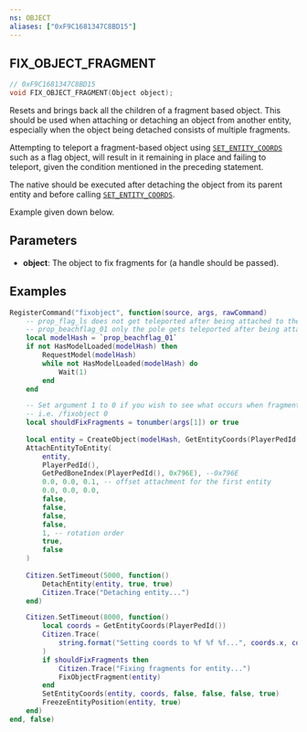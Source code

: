 ```yaml
---
ns: OBJECT
aliases: ["0xF9C1681347C8BD15"]
---
```

## FIX_OBJECT_FRAGMENT

```c
// 0xF9C1681347C8BD15
void FIX_OBJECT_FRAGMENT(Object object);
```

Resets and brings back all the children of a fragment based object.
This should be used when attaching or detaching an object from another entity, especially when the object being detached consists of multiple fragments.

Attempting to teleport a fragment-based object using [`SET_ENTITY_COORDS`](#_0x06843DA7060A026B) such as a flag object, will result in it remaining in place and failing to teleport, given the condition mentioned in the preceding statement.

The native should be executed after detaching the object from its parent entity and before calling [`SET_ENTITY_COORDS`](#_0x06843DA7060A026B).

Example given down below.


## Parameters
* **object**: The object to fix fragments for (a handle should be passed).

## Examples
```lua
RegisterCommand("fixobject", function(source, args, rawCommand)
    -- prop_flag_ls does not get teleported after being attached to the player
    -- prop_beachflag_01 only the pole gets teleported after being attached to the player
    local modelHash = `prop_beachflag_01`
    if not HasModelLoaded(modelHash) then
        RequestModel(modelHash)
        while not HasModelLoaded(modelHash) do
            Wait(1)
        end
    end

    -- Set argument 1 to 0 if you wish to see what occurs when fragments aren't fixed.
    -- i.e. /fixobject 0
    local shouldFixFragments = tonumber(args[1]) or true
    
    local entity = CreateObject(modelHash, GetEntityCoords(PlayerPedId()), true, false, false)
    AttachEntityToEntity(
        entity,
        PlayerPedId(),
        GetPedBoneIndex(PlayerPedId(), 0x796E), --0x796E
        0.0, 0.0, 0.1, -- offset attachment for the first entity
        0.0, 0.0, 0.0, 
        false, 
        false, 
        false, 
        false, 
        1, -- rotation order
        true, 
        false
    )
    
    Citizen.SetTimeout(5000, function()
        DetachEntity(entity, true, true)
        Citizen.Trace("Detaching entity...")
    end)

    Citizen.SetTimeout(8000, function()
        local coords = GetEntityCoords(PlayerPedId())
        Citizen.Trace(
            string.format("Setting coords to %f %f %f...", coords.x, coords.y, coords.z)
        )
        if shouldFixFragments then
            Citizen.Trace("Fixing fragments for entity...")
            FixObjectFragment(entity)
        end
        SetEntityCoords(entity, coords, false, false, false, true)
        FreezeEntityPosition(entity, true)
    end)
end, false)
```

